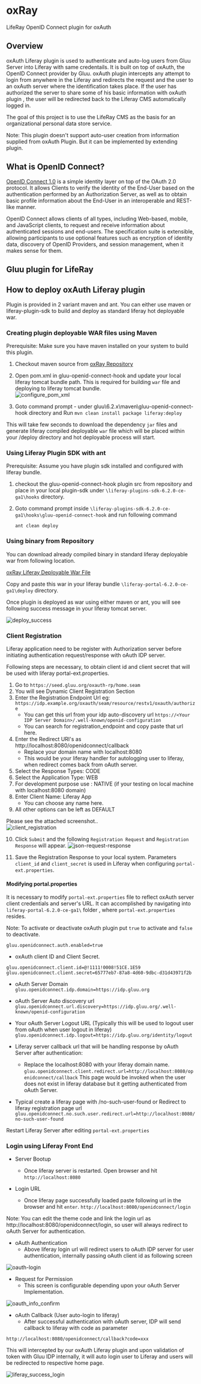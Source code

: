 # oxRay
LifeRay OpenID Connect plugin for oxAuth

## Overview
oxAuth Liferay plugin is used to authenticate and auto-log users from Gluu Server into Liferay with same credentails. It is built on top of oxAuth, the OpenID Connect provider by Gluu. 
oxAuth plugin intercepts any attempt to login from anywhere in the Liferay and redirects the request and the user to an oxAuth server where the identification takes place. If the user has authorized the server to share some of his basic information with oxAuth plugin , the user will be redirected back to the Liferay CMS automatically logged in.
 
The goal of this project is to use the LifeRay CMS as the basis for an organizational personal data store service.

Note: This plugin doesn't support auto-user creation from information supplied from oxAuth Plugin. But it can be implemented by extending plugin.

## What is OpenID Connect?
[OpenID Connect 1.0](http://openid.net/connect) is a simple identity layer on top of the OAuth 2.0 protocol. It allows Clients to verify the identity of the End-User based on the authentication performed by an Authorization Server, as well as to obtain basic profile information about the End-User in an interoperable and REST-like manner.

OpenID Connect allows clients of all types, including Web-based, mobile, and JavaScript clients, to request and receive information about authenticated sessions and end-users. The specification suite is extensible, allowing participants to use optional features such as encryption of identity data, discovery of OpenID Providers, and session management, when it makes sense for them.

## Gluu plugin for LifeRay
## How to deploy oxAuth Liferay plugin 

Plugin is provided in 2 variant maven and ant. You can either use maven or liferay-plugin-sdk to build and deploy as standard liferay hot deployable war.

### Creating plugin deployable WAR files using Maven

Prerequisite: Make sure you have maven installed on your system to build this plugin.
 
1. Checkout maven source from [oxRay Repository](https://github.com/Gluufederation/oxRay/6.2.x/maven)

2. Open pom.xml in gluu-openid-connect-hook and update your local liferay tomcat bundle path. This is required for building `war` file and deploying to liferay tomcat bundle.  
![configure_pom_xml](https://raw.githubusercontent.com/GluuFederation/oxRay/master/img/configure_pom_xml.jpg)

3. Goto command prompt - under gluu\6.2.x\maven\gluu-openid-connect-hook directory and Run
     `mvn clean install package liferay:deploy` 

This will take few seconds to download the dependency `jar` files and generate liferay compiled deployable `war` file which will be placed within your <liferay-bundle-folder>/deploy directory and hot deployable process will start.

### Using Liferay Plugin SDK with ant

Prerequisite: Assume you have plugin sdk installed and configured with liferay bundle.

1.  checkout the gluu-openid-connect-hook plugin src from repository and place in your local plugin-sdk under `\liferay-plugins-sdk-6.2.0-ce-ga1\hooks` directory. 

2. Goto command prompt inside `\liferay-plugins-sdk-6.2.0-ce-ga1\hooks\gluu-openid-connect-hook` and run following command 

    `ant clean deploy`


### Using binary from Repository

You can download already compiled binary in standard liferay deployable war from following location. 

[oxRay Liferay Deployable War File](https://github.com/Gluufederation/oxRay/6.2.x/binary/gluu-openid-connect-hook-6.2.0.1.war)

Copy and paste this war in your liferay bundle `\liferay-portal-6.2.0-ce-ga1\deploy` directory.

Once plugin is deployed as war using either maven or ant, you will see following success message in your liferay tomcat server.

![deploy_success](https://raw.githubusercontent.com/GluuFederation/oxRay/master/img/deploy_success.jpg)

### Client Registration

Liferay application need to be register with Authorization server before initiating authentication request/response with oAuth IDP server.
 
Following steps are necessary, to obtain client id and client secret that will be used with liferay portal-ext.properties.

1. Go to `https://seed.gluu.org/oxauth-rp/home.seam`
2. You will see Dynamic Client Registration Section
3. Enter the Registration Endpoint Url eg: `https://idp.example.org/oxauth/seam/resource/restv1/oxauth/authorize`
	* You can get this url from your idp auto-discovery url
`https://<Your IDP Server Domain>/.well-known/openid-configuration`
	* You can search for registration_endpoint and copy paste that url here.
4. Enter the Redirect URI's as http://localhost:8080/openidconnect/callback
	* Replace your domain name with localhost:8080
	* This would be your liferay handler for autologging user to liferay, when redirect comes back from oAuth server. 
5. Select the Response Types: CODE
6. Select the Application Type: WEB
7. For development purpose use : NATIVE (if your testing on local machine with localhost:8080 domain)
8. Enter Client Name: Liferay App
	* You can choose any name here. 
9. All other options can be left as DEFAULT

Please see the attached screenshot..  
![client_registration](https://raw.githubusercontent.com/GluuFederation/oxRay/master/img/dynamic_client_registration_screen1.jpg)

10. Click `Submit` and the following `Registration Request` and `Registration Response` will appear.
![json-request-response](https://raw.githubusercontent.com/GluuFederation/oxRay/master/img/json-request-response.jpg)

11. Save the Registration Response to your local system. Parameters `client_id` and `client_secret` is used in Liferay when configuring `portal-ext.properties`. 
#### Modifying portal.properties

It is necessary to modify `portal-ext.properties` file to reflect oxAuth server client credentials and server's URL. It can accomplished by navigating into `liferay-portal-6.2.0-ce-ga1\` folder , where `portal-ext.properties` resides.

Note: To activate or deactivate oxAuth plugin put `true` to activate and `false` to deactivate.
    
`gluu.openidconnect.auth.enabled=true`
     
* oxAuth client ID and Client Secret.
```
gluu.openidconnect.client.id=@!1111!0008!51CE.1E59
gluu.openidconnect.client.secret=65777eb7-87a8-4d60-9dbc-d31d43971f2b
```
* oAuth Server Domain  
`gluu.openidconnect.idp.domain=https://idp.gluu.org`

* oAuth Server Auto discovery url
`gluu.openidconnect.url.discovery=https://idp.gluu.org/.well-known/openid-configuration`

* Your oAuth Server Logout URL (Typically this will be used to logout user from oAuth when user logout in liferay)
`gluu.openidconnect.idp.logout=https://idp.gluu.org/identity/logout`
     
* Liferay server callback url that will be handling response by oAuth Server after authentication:
	* Replace the localhost:8080 with your liferay domain name.
`gluu.openidconnect.client.redirect.url=http://localhost:8080/openidconnect/callback`
This page would be invoked when the user does not exist in liferay database but it getting authenticated from oAuth Server.

* Typical create a liferay page with /no-such-user-found or Redirect to liferay registration page url
`gluu.openidconnect.no.such.user.redirect.url=http://localhost:8080/no-such-user-found `

Restart Liferay Server after editing `portal-ext.properties` 

### Login using Liferay Front End

* Server Bootup
	* Once liferay server is restarted. Open browser and hit 
`http://localhost:8080`
 
* Login URL
	* Once liferay page successfully loaded paste following url in the browser and hit `enter`.
`http://localhost:8080/openidconnect/login`
 
Note: You can edit the theme code and link the login url as http://localhost:8080/openidconnect/login, so user will always redirect to oAuth Server for authentication.
 
* oAuth Authentication
	* Above liferay login url will redirect users to oAuth IDP server for user authentication, internally passing oAuth client id as following screen 

![oauth-login](https://raw.githubusercontent.com/GluuFederation/oxRay/master/img/oauth_login.jpg)

* Request for Permission
	* This screen is configurable depending upon your oAuth Server Implementation.

![oauth_info_confirm](https://raw.githubusercontent.com/GluuFederation/oxRay/master/img/oauth_info_confirm.jpg)

* oAuth Callback (User auto-login to liferay)
	* After successful authentication with oAuth server, IDP will send callback to liferay with code as parameter
 
`http://localhost:8080/openidconnect/callback?code=xxx`
 
This will intercepted by our oxAuth Liferay plugin and upon validation of token with Gluu IDP internally, it will auto login user to Liferay and users will be redirected to respective home page.

![liferay_success_login](https://raw.githubusercontent.com/GluuFederation/oxRay/master/img/liferay_success_login.jpg)
